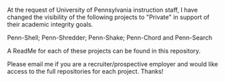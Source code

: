 At the request of University of Pennsylvania instruction staff, I have changed the visibility of the following projects to "Private" in support of their academic integrity goals. 

Penn-Shell;
Penn-Shredder;
Penn-Shake;
Penn-Chord and Penn-Search

A ReadMe for each of these projects can be found in this repository.

Please email me if you are a recruiter/prospective employer and would like access to the full repositories for each project. Thanks!


